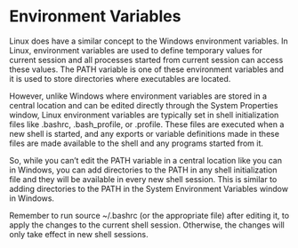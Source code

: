 # Environment Variables

Linux does have a similar concept to the Windows environment variables. In Linux, environment variables are used to define temporary values for current session and all processes started from current session can access these values. The PATH variable is one of these environment variables and it is used to store directories where executables are located.

However, unlike Windows where environment variables are stored in a central location and can be edited directly through the System Properties window, Linux environment variables are typically set in shell initialization files like .bashrc, .bash_profile, or .profile. These files are executed when a new shell is started, and any exports or variable definitions made in these files are made available to the shell and any programs started from it.

So, while you can’t edit the PATH variable in a central location like you can in Windows, you can add directories to the PATH in any shell initialization file and they will be available in every new shell session. This is similar to adding directories to the PATH in the System Environment Variables window in Windows.

Remember to run source ~/.bashrc (or the appropriate file) after editing it, to apply the changes to the current shell session. Otherwise, the changes will only take effect in new shell sessions.
